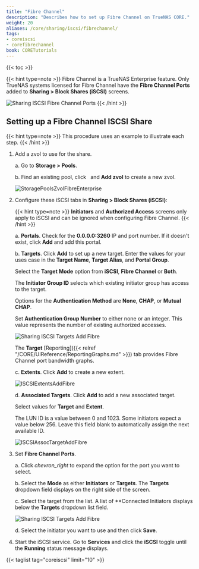 ```yaml
---
title: "Fibre Channel"
description: "Describes how to set up Fibre Channel on TrueNAS CORE."
weight: 20
aliases: /core/sharing/iscsi/fibrechannel/
tags:
- coreiscsi
- corefibrechannel
book: CORETutorials
---
```


{{< toc >}}

{{< hint type=note >}}
Fibre Channel is a TrueNAS Enterprise feature. Only TrueNAS systems licensed for Fibre Channel have the **Fibre Channel Ports** added to **Sharing > Block Shares (iSCSI)** screens.

![Sharing ISCSI Fibre Channel Ports](/images/CORE/Sharing/SharingISCSIFibreChannelPorts.png "Sharing ISCSI Fibre Channel Ports")
{{< /hint >}}

## Setting up a Fibre Channel ISCSI Share 

{{< hint type=note >}}
This procedure uses an example to illustrate each step. 
{{< /hint >}}


1. Add a zvol to use for the share. 

   a. Go to **Storage > Pools**.
   
   b. Find an existing pool, click <i class="fa fa-ellipsis-v" aria-hidden="true" title="Options"></i>&nbsp;</i> and **Add zvol** to create a new zvol. 
   
   ![StoragePoolsZvolFibreEnterprise](/images/CORE/Storage/StoragePoolsZvolFibreEnterprise.png "Creating a Zvol for Fibre Channel")

2. Configure these iSCSI tabs in **Sharing > Block Shares (iSCSI)**:
   
   {{< hint type=note >}}
   **Initiators** and **Authorized Access** screens only apply to iSCSI and can be ignored when configuring Fibre Channel.
   {{< /hint >}}
   
   a. **Portals**. Check for the **0.0.0.0:3260** IP and port number. If it doesn't exist, click **Add** and add this portal.

   b. **Targets**. Click **Add** to set up a new target. Enter the values for your uses case in the **Target Name**, **Target Alias**, and **Portal Group**. 

      Select the **Target Mode** option from **iSCSI**, **Fibre Channel** or **Both**.

      The **Initiator Group ID** selects which existing initiator group has access to the target.
      
      Options for the **Authentication Method** are **None**, **CHAP**, or **Mutual CHAP**. 
     
      Set **Authentication Group Number** to either none or an integer. This value represents the number of existing authorized accesses.
       
      ![Sharing ISCSI Targets Add Fibre](/images/CORE/Sharing/SharingISCSITargetsAddFibre.png "ISCSI Targets: Fibre")
 
      The **Target** [Reporting]({{< relref "/CORE/UIReference/ReportingGraphs.md" >}}) tab provides Fibre Channel port bandwidth graphs.
   
   c. **Extents**. Click **Add** to create a new extent.
      
      ![ISCSIExtentsAddFibre](/images/CORE/Sharing/ISCSIExtentsAddFibre.png "ISCSI Extents Add Fibre")

   d. **Associated Targets**. Click **Add** to add a new associated target. 
   
      Select values for **Target** and **Extent**. 

      The LUN ID is a value between 0 and 1023. Some initiators expect a value below 256. Leave this field blank to automatically assign the next available ID.
      
      ![ISCSIAssocTargetAddFibre](/images/CORE/Sharing/ISCSIAssocTargetAddFibre.png "ISCSI Assoc Target: Add Fibre")

3. Set **Fibre Channel Ports**.

   a. Click <i class="material-icons" aria-hidden="true" title="Expand">chevron_right</i> to expand the option for the port you want to select. 
   
   b. Select the **Mode** as either **Initiators** or **Targets**. The **Targets** dropdown field displays on the right side of the screen.
   
   c. Select the target from the list. A list of **Connected Initiators displays below the **Targets** dropdown list field.
      
      ![Sharing ISCSI Targets Add Fibre](/images/CORE/Sharing/SharingISCSITargetsAddFibre.png "ISCSI Targets: Fibre")

   d. Select the initiator you want to use and then click **Save**.

4. Start the iSCSI service. Go to **Services** and click the **iSCSI** toggle until the **Running** status message displays.

{{< taglist tag="coreiscsi" limit="10" >}}

